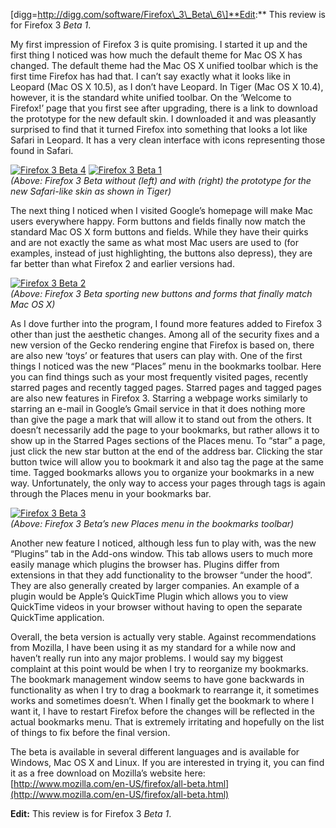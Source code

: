 \[digg=http://digg.com/software/Firefox\_3\_Beta\_6\]**Edit:** This review is for Firefox 3 *Beta 1*.

My first impression of Firefox 3 is quite promising. I started it up and the first thing I noticed was how much the default theme for Mac OS X has changed. The default theme had the Mac OS X unified toolbar which is the first time Firefox has had that. I can’t say exactly what it looks like in Leopard (Mac OS X 10.5), as I don’t have Leopard. In Tiger (Mac OS X 10.4), however, it is the standard white unified toolbar. On the ‘Welcome to Firefox!’ page that you first see after upgrading, there is a link to download the prototype for the new default skin. I downloaded it and was pleasantly surprised to find that it turned Firefox into something that looks a lot like Safari in Leopard. It has a very clean interface with icons representing those found in Safari.

[![Firefox 3 Beta 4](https://i0.wp.com/alexseifert.wordpress.com/wp-content/uploads/2007/12/firefox-3-beta-4.thumbnail.png)](https://i0.wp.com/alexseifert.wordpress.com/wp-content/uploads/2007/12/firefox-3-beta-4.png "Firefox 3 Beta 4") [![Firefox 3 Beta 1](https://i0.wp.com/alexseifert.wordpress.com/wp-content/uploads/2007/12/firefox-3-beta-1.thumbnail.png)](https://i0.wp.com/alexseifert.wordpress.com/wp-content/uploads/2007/12/firefox-3-beta-1.png "Firefox 3 Beta 1")  
*(Above: Firefox 3 Beta without (left) and with (right) the prototype for the new Safari-like skin as shown in Tiger)*

The next thing I noticed when I visited Google’s homepage will make Mac users everywhere happy. Form buttons and fields finally now match the standard Mac OS X form buttons and fields. While they have their quirks and are not exactly the same as what most Mac users are used to (for examples, instead of just highlighting, the buttons also depress), they are far better than what Firefox 2 and earlier versions had.

[![Firefox 3 Beta 2](https://i0.wp.com/alexseifert.wordpress.com/wp-content/uploads/2007/12/firefox-3-beta-2.thumbnail.png)](https://i0.wp.com/alexseifert.wordpress.com/wp-content/uploads/2007/12/firefox-3-beta-2.png "Firefox 3 Beta 2")  
*(Above: Firefox 3 Beta sporting new buttons and forms that finally match Mac OS X)*

As I dove further into the program, I found more features added to Firefox 3 other than just the aesthetic changes. Among all of the security fixes and a new version of the Gecko rendering engine that Firefox is based on, there are also new ‘toys’ or features that users can play with. One of the first things I noticed was the new “Places” menu in the bookmarks toolbar. Here you can find things such as your most frequently visited pages, recently starred pages and recently tagged pages. Starred pages and tagged pages are also new features in Firefox 3. Starring a webpage works similarly to starring an e-mail in Google’s Gmail service in that it does nothing more than give the page a mark that will allow it to stand out from the others. It doesn’t necessarily add the page to your bookmarks, but rather allows it to show up in the Starred Pages sections of the Places menu. To “star” a page, just click the new star button at the end of the address bar. Clicking the star button twice will allow you to bookmark it and also tag the page at the same time. Tagged bookmarks allows you to organize your bookmarks in a new way. Unfortunately, the only way to access your pages through tags is again through the Places menu in your bookmarks bar.

[![Firefox 3 Beta 3](https://i0.wp.com/alexseifert.wordpress.com/wp-content/uploads/2007/12/firefox-3-beta-3.thumbnail.png)](https://i0.wp.com/alexseifert.wordpress.com/wp-content/uploads/2007/12/firefox-3-beta-3.png "Firefox 3 Beta 3")  
*(Above: Firefox 3 Beta’s new Places menu in the bookmarks toolbar)*

Another new feature I noticed, although less fun to play with, was the new “Plugins” tab in the Add-ons window. This tab allows users to much more easily manage which plugins the browser has. Plugins differ from extensions in that they add functionality to the browser “under the hood”. They are also generally created by larger companies. An example of a plugin would be Apple’s QuickTime Plugin which allows you to view QuickTime videos in your browser without having to open the separate QuickTime application.

Overall, the beta version is actually very stable. Against recommendations from Mozilla, I have been using it as my standard for a while now and haven’t really run into any major problems. I would say my biggest complaint at this point would be when I try to reorganize my bookmarks. The bookmark management window seems to have gone backwards in functionality as when I try to drag a bookmark to rearrange it, it sometimes works and sometimes doesn’t. When I finally get the bookmark to where I want it, I have to restart Firefox before the changes will be reflected in the actual bookmarks menu. That is extremely irritating and hopefully on the list of things to fix before the final version.

The beta is available in several different languages and is available for Windows, Mac OS X and Linux. If you are interested in trying it, you can find it as a free download on Mozilla’s website here: [http://www.mozilla.com/en-US/firefox/all-beta.html](http://www.mozilla.com/en-US/firefox/all-beta.html)

**Edit:** This review is for Firefox 3 *Beta 1*.
